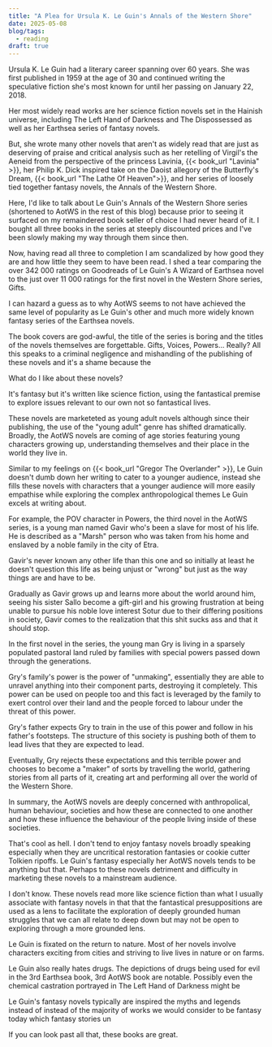 ```yaml
---
title: "A Plea for Ursula K. Le Guin's Annals of the Western Shore"
date: 2025-05-08
blog/tags:
  - reading
draft: true
---
```

Ursula K. Le Guin had a literary career spanning over 60 years. She was first published in 1959 at the age of 30 and continued writing the speculative fiction she's most known for until her passing on January 22, 2018.

Her most widely read works are her science fiction novels set in the Hainish universe, including The Left Hand of Darkness and The Dispossessed as well as her Earthsea series of fantasy novels.

But, she wrote many other novels that aren't as widely read that are just as deserving of praise and critical analysis such as her retelling of Virgil's the Aeneid from the perspective of the princess Lavinia, {{< book_url "Lavinia" >}}, her Philip K. Dick inspired take on the Daoist allegory of the Butterfly's Dream, {{< book_url "The Lathe Of Heaven">}}, and her series of loosely tied together fantasy novels, the Annals of the Western Shore.

Here, I'd like to talk about Le Guin's Annals of the Western Shore series (shortened to AotWS in the rest of this blog) because prior to seeing it surfaced on my remaindered book seller of choice I had never heard of it. I bought all three books in the series at steeply discounted prices and I've been slowly making my way through them since then.

Now, having read all three to completion I am scandalized by how good they are and how little they seem to have been read. I shed a tear comparing the over 342 000 ratings on Goodreads of Le Guin's A Wizard of Earthsea novel to the just over 11 000 ratings for the first novel in the Western Shore series, Gifts.

I can hazard a guess as to why AotWS seems to not have achieved the same level of popularity as Le Guin's other and much more widely known fantasy series of the Earthsea novels.

The book covers are god-awful, the title of the series is boring and the titles of the novels themselves are forgettable. Gifts, Voices, Powers... Really? All this speaks to a criminal negligence and mishandling of the publishing of these novels and it's a shame because the 

What do I like about these novels?

It's fantasy but it's written like science fiction, using the fantastical premise to explore issues relevant to our own not so fantastical lives.

These novels are marketeted as young adult novels although since their publishing, the use of the "young adult" genre has shifted dramatically. Broadly, the AotWS novels are coming of age stories featuring young characters growing up, understanding themselves and their place in the world they live in.

Similar to my feelings on {{< book_url "Gregor The Overlander" >}}, Le Guin doesn't dumb down her writing to cater to a younger audience, instead she fills these novels with characters that a younger audience will more easily empathise while exploring the complex anthropological themes Le Guin excels at writing about.

For example, the POV character in Powers, the third novel in the AotWS series, is a young man named Gavir who's been a slave for most of his life. He is described as a "Marsh" person who was taken from his home and enslaved by a noble family in the city of Etra.

Gavir's never known any other life than this one and so initially at least he doesn't question this life as being unjust or "wrong" but just as the way things are and have to be.

Gradually as Gavir grows up and learns more about the world around him, seeing his sister Sallo become a gift-girl and his growing frustration at being unable to pursue his noble love interest Sotur due to their differing positions in society, Gavir comes to the realization that this shit sucks ass and that it should stop.

In the first novel in the series, the young man Gry is living in a sparsely populated pastoral land ruled by families with special powers passed down through the generations.

Gry's family's power is the power of "unmaking", essentially they are able to unravel anything into their component parts, destroying it completely. This power can be used on people too and this fact is leveraged by the family to exert control over their land and the people forced to labour under the threat of this power.

Gry's father expects Gry to train in the use of this power and follow in his father's footsteps. The structure of this society is pushing both of them to lead lives that they are expected to lead.

Eventually, Gry rejects these expectations and this terrible power and chooses to become a "maker" of sorts by travelling the world, gathering stories from all parts of it, creating art and performing all over the world of the Western Shore.

In summary, the AotWS novels are deeply concerned with anthropolical, human behaviour, societies and how these are connected to one another and how these influence the behaviour of the people living inside of these societies.


That's cool as hell. I don't tend to enjoy fantasy novels broadly speaking especially when they are uncritical restoration fantasies or cookie cutter Tolkien ripoffs. Le Guin's fantasy especially her AotWS novels tends to be anything but that. Perhaps to these novels detriment and difficulty in marketing these novels to a mainstream audience.

I don't know. These novels read more like science fiction than what I usually associate with fantasy novels in that that the fantastical presuppositions are used as a lens to facilitate the exploration of deeply grounded human struggles that we can all relate to deep down but may not be open to exploring through a more grounded lens.

Le Guin is fixated on the return to nature. Most of her novels involve characters exciting from cities and striving to live lives in nature or on farms. 


Le Guin also really hates drugs. The depictions of drugs being used for evil in the 3rd Earthsea book, 3rd AotWS book are notable. Possibly even the chemical castration portrayed in The Left Hand of Darkness might be


Le Guin's fantasy novels typically are inspired the myths and legends instead of  instead of the majority of works we would consider to be fantasy today which   fantasy stories un

If you can look past all that, these books are great.